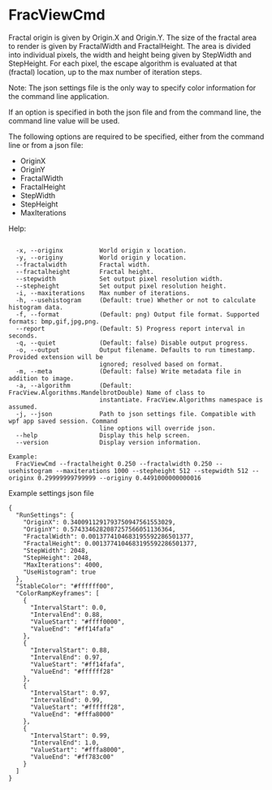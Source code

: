 # FracViewCmd

Fractal origin is given by Origin.X and Origin.Y. The size of the fractal area to render is given by FractalWidth and FractalHeight. The area is divided into individual pixels, the width and height being given by StepWidth and StepHeight. For each pixel, the escape algorithm is evaluated at that (fractal) location, up to the max number of iteration steps.

Note: The json settings file is the only way to specify color information for the command line application.

If an option is specified in both the json file and from the command line, the command line value will be used.

The following options are required to be specified, either from the command line or from a json file:

- OriginX
- OriginY
- FractalWidth
- FractalHeight
- StepWidth
- StepHeight
- MaxIterations

Help:

```

  -x, --originx          World origin x location.
  -y, --originy          World origin y location.
  --fractalwidth         Fractal width.
  --fractalheight        Fractal height.
  --stepwidth            Set output pixel resolution width.
  --stepheight           Set output pixel resolution height.
  -i, --maxiterations    Max number of iterations.
  -h, --usehistogram     (Default: true) Whether or not to calculate histogram data.
  -f, --format           (Default: png) Output file format. Supported formats: bmp,gif,jpg,png.
  --report               (Default: 5) Progress report interval in seconds.
  -q, --quiet            (Default: false) Disable output progress.
  -o, --output           Output filename. Defaults to run timestamp. Provided extension will be
                         ignored; resolved based on format.
  -m, --meta             (Default: false) Write metadata file in addition to image.
  -a, --algorithm        (Default: FracView.Algorithms.MandelbrotDouble) Name of class to
                         instantiate. FracView.Algorithms namespace is assumed.
  -j, --json             Path to json settings file. Compatible with wpf app saved session. Command
                         line options will override json.
  --help                 Display this help screen.
  --version              Display version information.

Example:
  FracViewCmd --fractalheight 0.250 --fractalwidth 0.250 --usehistogram --maxiterations 1000 --stepheight 512 --stepwidth 512 --originx 0.29999999799999 --originy 0.4491000000000016
```

Example settings json file

```
{
  "RunSettings": {
    "OriginX": 0.3400911291793750947561553029,
    "OriginY": 0.5743346282087257566051136364,
    "FractalWidth": 0.0013774104683195592286501377,
    "FractalHeight": 0.0013774104683195592286501377,
    "StepWidth": 2048,
    "StepHeight": 2048,
    "MaxIterations": 4000,
    "UseHistogram": true
  },
  "StableColor": "#ffffff00",
  "ColorRampKeyframes": [
    {
      "IntervalStart": 0.0,
      "IntervalEnd": 0.88,
      "ValueStart": "#ffff0000",
      "ValueEnd": "#ff14fafa"
    },
    {
      "IntervalStart": 0.88,
      "IntervalEnd": 0.97,
      "ValueStart": "#ff14fafa",
      "ValueEnd": "#ffffff28"
    },
    {
      "IntervalStart": 0.97,
      "IntervalEnd": 0.99,
      "ValueStart": "#ffffff28",
      "ValueEnd": "#fffa8000"
    },
    {
      "IntervalStart": 0.99,
      "IntervalEnd": 1.0,
      "ValueStart": "#fffa8000",
      "ValueEnd": "#ff783c00"
    }
  ]
}
```